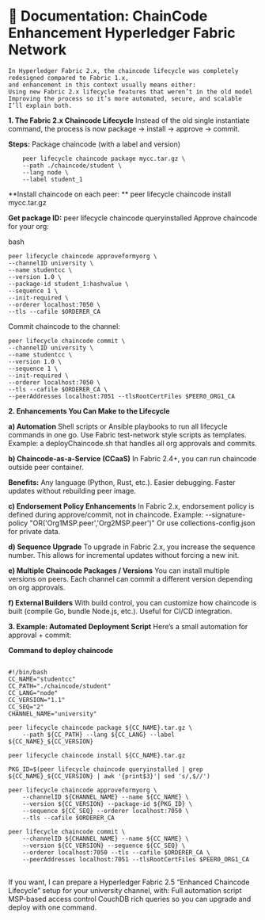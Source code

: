 # 📘 **Documentation: ChainCode Enhancement Hyperledger Fabric Network**
    In Hyperledger Fabric 2.x, the chaincode lifecycle was completely redesigned compared to Fabric 1.x,
    and enhancement in this context usually means either:
    Using new Fabric 2.x lifecycle features that weren’t in the old model
    Improving the process so it’s more automated, secure, and scalable
    I’ll explain both.

**1. The Fabric 2.x Chaincode Lifecycle**
    Instead of the old single instantiate command, the process is now package → install → approve → commit.

**Steps:**
    Package chaincode (with a label and version)

        peer lifecycle chaincode package mycc.tar.gz \
        --path ./chaincode/student \
        --lang node \
        --label student_1

**Install chaincode on each peer:
**
    peer lifecycle chaincode install mycc.tar.gz

**Get package ID:**
    peer lifecycle chaincode queryinstalled
    Approve chaincode for your org:

bash

    peer lifecycle chaincode approveformyorg \
    --channelID university \
    --name studentcc \
    --version 1.0 \
    --package-id student_1:hashvalue \
    --sequence 1 \
    --init-required \
    --orderer localhost:7050 \
    --tls --cafile $ORDERER_CA

Commit chaincode to the channel:

    peer lifecycle chaincode commit \
    --channelID university \
    --name studentcc \
    --version 1.0 \
    --sequence 1 \
    --init-required \
    --orderer localhost:7050 \
    --tls --cafile $ORDERER_CA \
    --peerAddresses localhost:7051 --tlsRootCertFiles $PEER0_ORG1_CA

**2. Enhancements You Can Make to the Lifecycle**

**a) Automation**
    Shell scripts or Ansible playbooks to run all lifecycle commands in one go.
    Use Fabric test-network style scripts as templates.
    Example: a deployChaincode.sh that handles all org approvals and commits.

**b) Chaincode-as-a-Service (CCaaS)**
    In Fabric 2.4+, you can run chaincode outside peer container.

**Benefits:**
    Any language (Python, Rust, etc.).
    Easier debugging.
    Faster updates without rebuilding peer image.

**c) Endorsement Policy Enhancements**
    In Fabric 2.x, endorsement policy is defined during approve/commit, not in chaincode.
    Example:
    --signature-policy "OR('Org1MSP.peer','Org2MSP.peer')"
    Or use collections-config.json for private data.

**d) Sequence Upgrade**
    To upgrade in Fabric 2.x, you increase the sequence number.
    This allows for incremental updates without forcing a new init.

**e) Multiple Chaincode Packages / Versions**
    You can install multiple versions on peers.
    Each channel can commit a different version depending on org approvals.

**f) External Builders**
    With build control, you can customize how chaincode is built (compile Go, bundle Node.js, etc.).
    Useful for CI/CD integration.

**3. Example: Automated Deployment Script**
    Here’s a small automation for approval + commit:

**Command to deploy chaincode**

##
    #!/bin/bash
    CC_NAME="studentcc"
    CC_PATH="./chaincode/student"
    CC_LANG="node"
    CC_VERSION="1.1"
    CC_SEQ="2"
    CHANNEL_NAME="university"

    peer lifecycle chaincode package ${CC_NAME}.tar.gz \
        --path ${CC_PATH} --lang ${CC_LANG} --label ${CC_NAME}_${CC_VERSION}
    
    peer lifecycle chaincode install ${CC_NAME}.tar.gz

    PKG_ID=$(peer lifecycle chaincode queryinstalled | grep ${CC_NAME}_${CC_VERSION} | awk '{print$3}'| sed 's/,$//')

    peer lifecycle chaincode approveformyorg \
        --channelID ${CHANNEL_NAME} --name ${CC_NAME} \
        --version ${CC_VERSION} --package-id ${PKG_ID} \
        --sequence ${CC_SEQ} --orderer localhost:7050 \
        --tls --cafile $ORDERER_CA

    peer lifecycle chaincode commit \
        --channelID ${CHANNEL_NAME} --name ${CC_NAME} \
        --version ${CC_VERSION} --sequence ${CC_SEQ} \
        --orderer localhost:7050 --tls --cafile $ORDERER_CA \
        --peerAddresses localhost:7051 --tlsRootCertFiles $PEER0_ORG1_CA

##

If you want, I can prepare a Hyperledger Fabric 2.5 “Enhanced Chaincode Lifecycle” setup for your university channel,
with:
Full automation script\
MSP-based access control
CouchDB rich queries
so you can upgrade and deploy with one command.